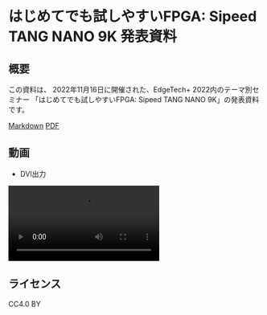 # はじめてでも試しやすいFPGA: Sipeed TANG NANO 9K 発表資料

## 概要

この資料は、 2022年11月16日に開催された、EdgeTech+ 2022内のテーマ別セミナー 「はじめてでも試しやすいFPGA: Sipeed TANG NANO 9K」の発表資料です。

[Markdown](edgetech_plus_gowin_fpga.md) [PDF](edgetech_plus_gowin_fpga.pdf)

## 動画

* DVI出力

![動画](./figure/dvi_logo.mp4)

## ライセンス

CC4.0 BY